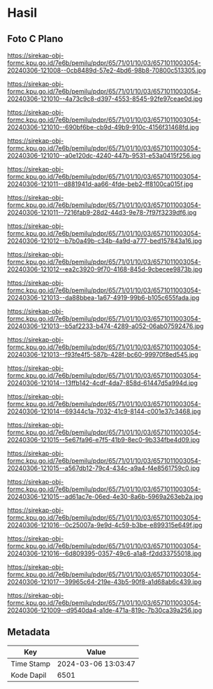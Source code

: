 # Hasil

## Foto C Plano

https://sirekap-obj-formc.kpu.go.id/7e6b/pemilu/pdpr/65/71/01/10/03/6571011003054-20240306-121008--0cb8489d-57e2-4bd6-98b8-70800c513305.jpg

https://sirekap-obj-formc.kpu.go.id/7e6b/pemilu/pdpr/65/71/01/10/03/6571011003054-20240306-121010--4a73c9c8-d397-4553-8545-92fe97ceae0d.jpg

https://sirekap-obj-formc.kpu.go.id/7e6b/pemilu/pdpr/65/71/01/10/03/6571011003054-20240306-121010--690bf6be-cb9d-49b9-910c-4156f31468fd.jpg

https://sirekap-obj-formc.kpu.go.id/7e6b/pemilu/pdpr/65/71/01/10/03/6571011003054-20240306-121010--a0e120dc-4240-447b-9531-e53a0415f256.jpg

https://sirekap-obj-formc.kpu.go.id/7e6b/pemilu/pdpr/65/71/01/10/03/6571011003054-20240306-121011--d881941d-aa66-4fde-beb2-ff8100ca015f.jpg

https://sirekap-obj-formc.kpu.go.id/7e6b/pemilu/pdpr/65/71/01/10/03/6571011003054-20240306-121011--7216fab9-28d2-44d3-9e78-7f97f3239df6.jpg

https://sirekap-obj-formc.kpu.go.id/7e6b/pemilu/pdpr/65/71/01/10/03/6571011003054-20240306-121012--b7b0a49b-c34b-4a9d-a777-bed157843a16.jpg

https://sirekap-obj-formc.kpu.go.id/7e6b/pemilu/pdpr/65/71/01/10/03/6571011003054-20240306-121012--ea2c3920-9f70-4168-845d-9cbecee9873b.jpg

https://sirekap-obj-formc.kpu.go.id/7e6b/pemilu/pdpr/65/71/01/10/03/6571011003054-20240306-121013--da88bbea-1a67-4919-99b6-b105c655fada.jpg

https://sirekap-obj-formc.kpu.go.id/7e6b/pemilu/pdpr/65/71/01/10/03/6571011003054-20240306-121013--b5af2233-b474-4289-a052-06ab07592476.jpg

https://sirekap-obj-formc.kpu.go.id/7e6b/pemilu/pdpr/65/71/01/10/03/6571011003054-20240306-121013--f93fe4f5-587b-428f-bc60-99970f8ed545.jpg

https://sirekap-obj-formc.kpu.go.id/7e6b/pemilu/pdpr/65/71/01/10/03/6571011003054-20240306-121014--13ffb142-4cdf-4da7-858d-61447d5a994d.jpg

https://sirekap-obj-formc.kpu.go.id/7e6b/pemilu/pdpr/65/71/01/10/03/6571011003054-20240306-121014--69344c1a-7032-41c9-8144-c001e37c3468.jpg

https://sirekap-obj-formc.kpu.go.id/7e6b/pemilu/pdpr/65/71/01/10/03/6571011003054-20240306-121015--5e67fa96-e7f5-41b9-8ec0-9b334fbe4d09.jpg

https://sirekap-obj-formc.kpu.go.id/7e6b/pemilu/pdpr/65/71/01/10/03/6571011003054-20240306-121015--a567db12-79c4-434c-a9a4-f4e8561759c0.jpg

https://sirekap-obj-formc.kpu.go.id/7e6b/pemilu/pdpr/65/71/01/10/03/6571011003054-20240306-121015--ad61ac7e-06ed-4e30-8a6b-5969a263eb2a.jpg

https://sirekap-obj-formc.kpu.go.id/7e6b/pemilu/pdpr/65/71/01/10/03/6571011003054-20240306-121016--0c25007a-9e9d-4c59-b3be-e899315e649f.jpg

https://sirekap-obj-formc.kpu.go.id/7e6b/pemilu/pdpr/65/71/01/10/03/6571011003054-20240306-121016--6d809395-0357-49c6-a1a8-f2dd33755018.jpg

https://sirekap-obj-formc.kpu.go.id/7e6b/pemilu/pdpr/65/71/01/10/03/6571011003054-20240306-121017--39965c64-219e-43b5-90f8-a1d68ab6c439.jpg

https://sirekap-obj-formc.kpu.go.id/7e6b/pemilu/pdpr/65/71/01/10/03/6571011003054-20240306-121009--d9540da4-a1de-471a-819c-7b30ca39a256.jpg


## Metadata

| Key        | Value               |
| ---------- | ------------------- |
| Time Stamp | 2024-03-06 13:03:47 |
| Kode Dapil | 6501                |




